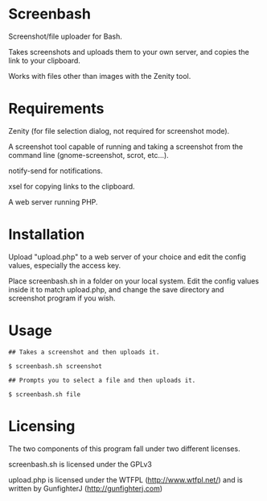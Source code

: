 Screenbash
==========

Screenshot/file uploader for Bash.

Takes screenshots and uploads them to your own server, and copies the link to your clipboard.

Works with files other than images with the Zenity tool.

Requirements
============

Zenity (for file selection dialog, not required for screenshot mode).

A screenshot tool capable of running and taking a screenshot from the command line (gnome-screenshot, scrot, etc...).

notify-send for notifications.

xsel for copying links to the clipboard.

A web server running PHP.

Installation
============

Upload "upload.php" to a web server of your choice and edit the config values, especially the access key.

Place screenbash.sh in a folder on your local system. Edit the config values inside it to match upload.php, and change the save directory and screenshot program if you wish.

Usage
=====

    ## Takes a screenshot and then uploads it.
    
    $ screenbash.sh screenshot

    ## Prompts you to select a file and then uploads it.
    
    $ screenbash.sh file

Licensing
=========

The two components of this program fall under two different licenses.

screenbash.sh is licensed under the GPLv3

upload.php is licensed under the WTFPL (http://www.wtfpl.net/) and is written by GunfighterJ (http://gunfighterj.com)
